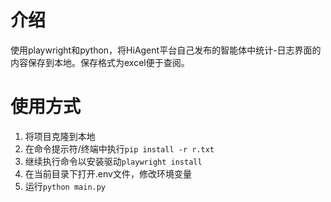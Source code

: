 # 介绍
使用playwright和python，将HiAgent平台自己发布的智能体中统计-日志界面的内容保存到本地。保存格式为excel便于查阅。
# 使用方式
1. 将项目克隆到本地
2. 在命令提示符/终端中执行```pip install -r r.txt```
3. 继续执行命令以安装驱动```playwright install```
4. 在当前目录下打开.env文件，修改环境变量
5. 运行```python main.py```
